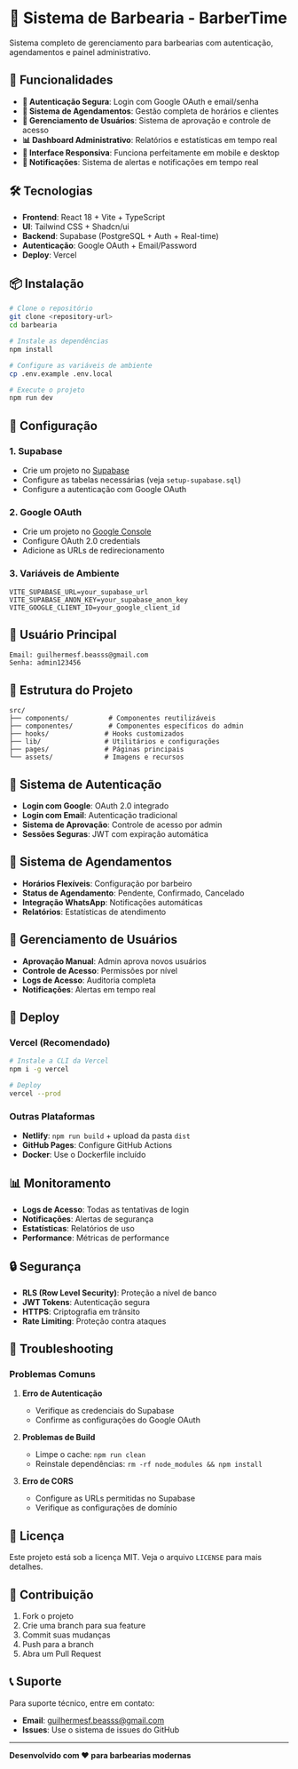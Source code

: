 # 🏪 Sistema de Barbearia - BarberTime

Sistema completo de gerenciamento para barbearias com autenticação, agendamentos e painel administrativo.

## 🚀 Funcionalidades

- **🔐 Autenticação Segura**: Login com Google OAuth e email/senha
- **📅 Sistema de Agendamentos**: Gestão completa de horários e clientes
- **👥 Gerenciamento de Usuários**: Sistema de aprovação e controle de acesso
- **📊 Dashboard Administrativo**: Relatórios e estatísticas em tempo real
- **📱 Interface Responsiva**: Funciona perfeitamente em mobile e desktop
- **🔔 Notificações**: Sistema de alertas e notificações em tempo real

## 🛠️ Tecnologias

- **Frontend**: React 18 + Vite + TypeScript
- **UI**: Tailwind CSS + Shadcn/ui
- **Backend**: Supabase (PostgreSQL + Auth + Real-time)
- **Autenticação**: Google OAuth + Email/Password
- **Deploy**: Vercel

## 📦 Instalação

```bash
# Clone o repositório
git clone <repository-url>
cd barbearia

# Instale as dependências
npm install

# Configure as variáveis de ambiente
cp .env.example .env.local

# Execute o projeto
npm run dev
```

## 🔧 Configuração

### 1. Supabase
- Crie um projeto no [Supabase](https://supabase.com)
- Configure as tabelas necessárias (veja `setup-supabase.sql`)
- Configure a autenticação com Google OAuth

### 2. Google OAuth
- Crie um projeto no [Google Console](https://console.developers.google.com)
- Configure OAuth 2.0 credentials
- Adicione as URLs de redirecionamento

### 3. Variáveis de Ambiente
```env
VITE_SUPABASE_URL=your_supabase_url
VITE_SUPABASE_ANON_KEY=your_supabase_anon_key
VITE_GOOGLE_CLIENT_ID=your_google_client_id
```

## 👤 Usuário Principal

```
Email: guilhermesf.beasss@gmail.com
Senha: admin123456
```

## 📁 Estrutura do Projeto

```
src/
├── components/          # Componentes reutilizáveis
├── componentes/         # Componentes específicos do admin
├── hooks/              # Hooks customizados
├── lib/                # Utilitários e configurações
├── pages/              # Páginas principais
└── assets/             # Imagens e recursos
```

## 🔐 Sistema de Autenticação

- **Login com Google**: OAuth 2.0 integrado
- **Login com Email**: Autenticação tradicional
- **Sistema de Aprovação**: Controle de acesso por admin
- **Sessões Seguras**: JWT com expiração automática

## 📅 Sistema de Agendamentos

- **Horários Flexíveis**: Configuração por barbeiro
- **Status de Agendamento**: Pendente, Confirmado, Cancelado
- **Integração WhatsApp**: Notificações automáticas
- **Relatórios**: Estatísticas de atendimento

## 👥 Gerenciamento de Usuários

- **Aprovação Manual**: Admin aprova novos usuários
- **Controle de Acesso**: Permissões por nível
- **Logs de Acesso**: Auditoria completa
- **Notificações**: Alertas em tempo real

## 🚀 Deploy

### Vercel (Recomendado)
```bash
# Instale a CLI da Vercel
npm i -g vercel

# Deploy
vercel --prod
```

### Outras Plataformas
- **Netlify**: `npm run build` + upload da pasta `dist`
- **GitHub Pages**: Configure GitHub Actions
- **Docker**: Use o Dockerfile incluído

## 📊 Monitoramento

- **Logs de Acesso**: Todas as tentativas de login
- **Notificações**: Alertas de segurança
- **Estatísticas**: Relatórios de uso
- **Performance**: Métricas de performance

## 🔒 Segurança

- **RLS (Row Level Security)**: Proteção a nível de banco
- **JWT Tokens**: Autenticação segura
- **HTTPS**: Criptografia em trânsito
- **Rate Limiting**: Proteção contra ataques

## 🐛 Troubleshooting

### Problemas Comuns

1. **Erro de Autenticação**
   - Verifique as credenciais do Supabase
   - Confirme as configurações do Google OAuth

2. **Problemas de Build**
   - Limpe o cache: `npm run clean`
   - Reinstale dependências: `rm -rf node_modules && npm install`

3. **Erro de CORS**
   - Configure as URLs permitidas no Supabase
   - Verifique as configurações de domínio

## 📝 Licença

Este projeto está sob a licença MIT. Veja o arquivo `LICENSE` para mais detalhes.

## 🤝 Contribuição

1. Fork o projeto
2. Crie uma branch para sua feature
3. Commit suas mudanças
4. Push para a branch
5. Abra um Pull Request

## 📞 Suporte

Para suporte técnico, entre em contato:
- **Email**: guilhermesf.beasss@gmail.com
- **Issues**: Use o sistema de issues do GitHub

---

**Desenvolvido com ❤️ para barbearias modernas**